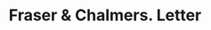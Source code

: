 ---
doi: 10.7916/D83X9JNT
date_other: '1880'
date_other_textual: 1880-1889
form: correspondence
genre:
- Letters (correspondence)
name:
- Fraser & Chalmers
object_in_context_url: https://biggert.cul.columbia.edu/items/view/ave_biggert_00189
subject_hierarchical_geographic:
- Chicago, Illinois, United States
subject_name:
- Fraser & Chalmers
title: Fraser & Chalmers. Letter
sort_title: Fraser & Chalmers. Letter
call_number: ave_biggert_00189
coordinates:
- 41.83694444444445,-87.68472222222222
pid: ave_biggert_00189
identifiers: ave_biggert_00189
thumbnail: https://derivativo-2.library.columbia.edu/iiif/2/ldpd:345036/full/!256,256/0/native.jpg
permalink: "/items/ave_biggert_00189/"
layout: iiif-image-page
---